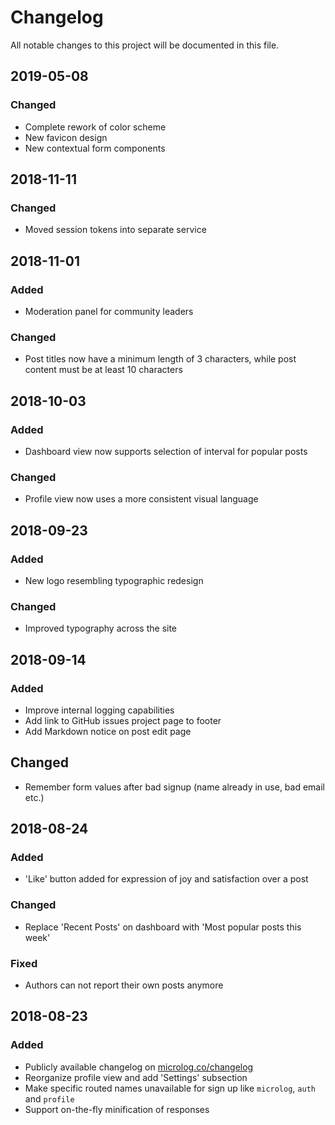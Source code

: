# Changelog
All notable changes to this project will be documented in this file.

## 2019-05-08
### Changed
- Complete rework of color scheme
- New favicon design
- New contextual form components

## 2018-11-11
### Changed
- Moved session tokens into separate service

## 2018-11-01
### Added
- Moderation panel for community leaders

### Changed
- Post titles now have a minimum length of 3 characters, while post content must be at least 10 characters

## 2018-10-03
### Added
- Dashboard view now supports selection of interval for popular posts

### Changed
- Profile view now uses a more consistent visual language

## 2018-09-23
### Added
- New logo resembling typographic redesign

### Changed
- Improved typography across the site

## 2018-09-14
### Added
- Improve internal logging capabilities
- Add link to GitHub issues project page to footer
- Add Markdown notice on post edit page

## Changed
- Remember form values after bad signup (name already in use, bad email etc.)

## 2018-08-24
### Added
- 'Like' button added for expression of joy and satisfaction over a post

### Changed
- Replace 'Recent Posts' on dashboard with 'Most popular posts this week'

### Fixed
- Authors can not report their own posts anymore

## 2018-08-23
### Added
- Publicly available changelog on [microlog.co/changelog](https://microlog.co/changelog)
- Reorganize profile view and add 'Settings' subsection
- Make specific routed names unavailable for sign up like `microlog`, `auth` and `profile`
- Support on-the-fly minification of responses
